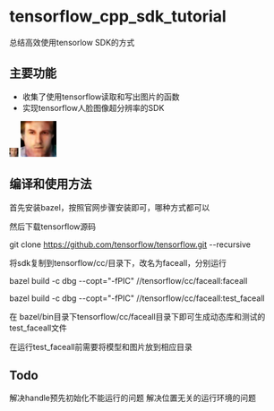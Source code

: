 # tensorflow_cpp_sdk_tutorial

总结高效使用tensorlow SDK的方式

## 主要功能

- 收集了使用tensorflow读取和写出图片的函数
- 实现tensorflow人脸图像超分辨率的SDK


![](http://github.com/smuelpeng/tensorflow_cpp_sdk_tutorial/raw/master/imgs/ori.jpg)
![](http://github.com/smuelpeng/tensorflow_cpp_sdk_tutorial/raw/master/imgs/output.jpg)

## 编译和使用方法

首先安装bazel，按照官网步骤安装即可，哪种方式都可以

然后下载tensorflow源码

git clone https://github.com/tensorflow/tensorflow.git --recursive

将sdk复制到tensorflow/cc/目录下，改名为faceall，分别运行

bazel build -c dbg --copt="-fPIC"  //tensorflow/cc/faceall:faceall

bazel build -c dbg --copt="-fPIC"  //tensorflow/cc/faceall:test_faceall

在 bazel/bin目录下tensorflow/cc/faceall目录下即可生成动态库和测试的test_faceall文件

在运行test_faceall前需要将模型和图片放到相应目录

## Todo
解决handle预先初始化不能运行的问题
解决位置无关的运行环境的问题